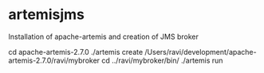 # artemisjms

Installation of apache-artemis  and creation of JMS broker

cd apache-artemis-2.7.0
./artemis create /Users/ravi/development/apache-artemis-2.7.0/ravi/mybroker
cd ../ravi/mybroker/bin/
./artemis run

